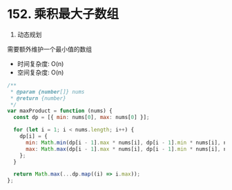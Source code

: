 # 152. 乘积最大子数组

1. 动态规划

需要额外维护一个最小值的数组

* 时间复杂度: O(n)
* 空间复杂度: O(n)

```js
/**
 * @param {number[]} nums
 * @return {number}
 */
var maxProduct = function (nums) {
  const dp = [{ min: nums[0], max: nums[0] }];

  for (let i = 1; i < nums.length; i++) {
    dp[i] = {
      min: Math.min(dp[i - 1].max * nums[i], dp[i - 1].min * nums[i], nums[i]),
      max: Math.max(dp[i - 1].max * nums[i], dp[i - 1].min * nums[i], nums[i]),
    };
  }

  return Math.max(...dp.map((i) => i.max));
};
```
